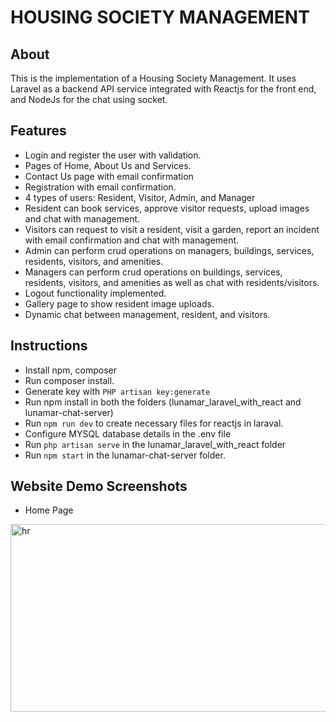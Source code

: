 # HOUSING SOCIETY MANAGEMENT

## About

This is the implementation of a Housing Society Management. It uses Laravel as a backend API service integrated with Reactjs for the front end, and NodeJs for the chat using socket.

## Features

- Login and register the user with validation.
- Pages of Home, About Us and Services.
- Contact Us page with email confirmation
- Registration with email confirmation.
- 4 types of users: Resident, Visitor, Admin, and Manager
- Resident can book services, approve visitor requests, upload images and chat     with management.
- Visitors can request to visit a resident, visit a garden, report an incident with email confirmation and chat with management.
- Admin can perform crud operations on managers, buildings, services, residents, visitors, and amenities.
- Managers can perform crud operations on buildings, services, residents, visitors, and amenities as well as chat with residents/visitors.
- Logout functionality implemented.
- Gallery page to show resident image uploads.
- Dynamic chat between management, resident, and visitors.

## Instructions

- Install npm, composer
- Run composer install.
- Generate key with `PHP artisan key:generate`
- Run npm install in both the folders (lunamar_laravel_with_react and lunamar-chat-server)
- Run `npm run dev` to create necessary files for reactjs in laraval.
- Configure MYSQL database details in the .env file
- Run `php artisan serve` in the lunamar_laravel_with_react folder
- Run `npm start` in the lunamar-chat-server folder.

## Website Demo Screenshots

- Home Page

<img width="900" height="300" src="screens/homepage" alt="hr">
